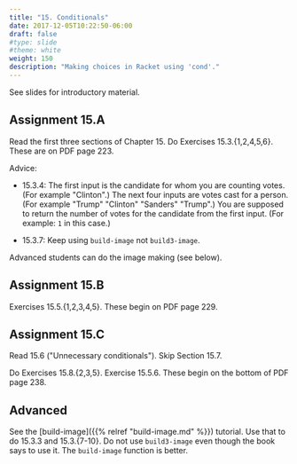 ```yaml
---
title: "15. Conditionals"
date: 2017-12-05T10:22:50-06:00
draft: false
#type: slide
#theme: white
weight: 150
description: "Making choices in Racket using 'cond'."
---
```


See slides for introductory material.

## Assignment 15.A

Read the first three sections of Chapter 15. Do Exercises 15.3.{1,2,4,5,6}. These are on PDF page 223.

Advice:

* 15.3.4: The first input is the candidate for whom you are counting votes. (For example "Clinton".) The next four inputs are votes cast for a person. (For example "Trump" "Clinton" "Sanders" "Trump".) You are supposed to return the number of votes for the candidate from the first input. (For example: `1` in this case.)

* 15.3.7: Keep using `build-image` not `build3-image`. 

Advanced students can do the image making (see below).

## Assignment 15.B

Exercises 15.5.{1,2,3,4,5}. These begin on PDF page 229.

## Assignment 15.C

Read 15.6 ("Unnecessary conditionals"). Skip Section 15.7.

Do Exercises 15.8.{2,3,5}. Exercise 15.5.6. These begin on the bottom of PDF page 238.

## Advanced

See the [build-image]({{% relref "build-image.md" %}}) tutorial. Use that to do 15.3.3 and 
15.3.{7-10}. Do not use `build3-image` even though the book says to use it. The `build-image` function is better.


